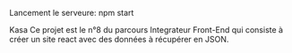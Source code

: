 Lancement le serveure:
npm start

Kasa
Ce projet est le n°8 du parcours Integrateur Front-End qui consiste à créer un site react avec des données à récupérer en JSON.

